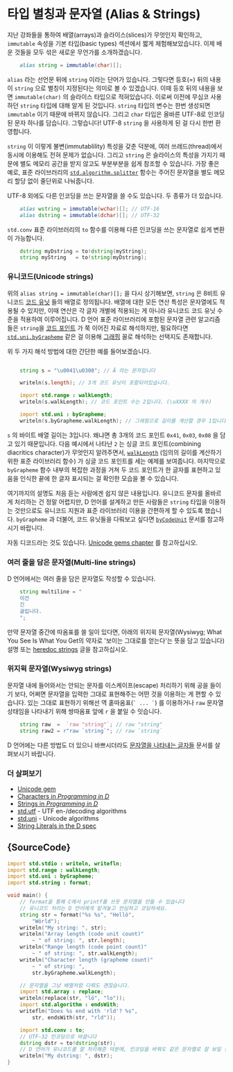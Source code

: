 # 타입 별칭과 문자열 (Alias & Strings)

지난 강좌들을 통하여 배열(arrays)과 슬라이스(slices)가 무엇인지 확인하고, `immutable` 속성을 기본 타입(basic types) 섹션에서 짧게 체험해보았습니다. 이제 배운 것들을 모두 섞은 새로운 무언가를 소개하겠습니다.

```d
    alias string = immutable(char)[];
```

`alias` 라는 선언문 뒤에 `string` 이라는 단어가 있습니다. 그렇다면 등호(=) 뒤의 내용이 `string` 으로 별칭이 지정된다는 의미로 볼 수 있겠습니다. 이때 등호 뒤의 내용을 보면 `immutable(char)` 의 슬라이스 타입으로 적혀있습니다. 이로써 이전에 무심코 사용하던 `string` 타입에 대해 알게 된 것입니다. `string` 타입의 변수는 한번 생성되면 `immutable` 이기 때문에 바뀌지 않습니다. 그리고 `char` 타입은 올바른 UTF-8로 인코딩된 문자 하나를 담습니다. 그렇습니다! UTF-8 `string` 을 사용하게 된 걸 다시 한번 환영합니다.

`string` 이 이렇게 불변(immutablility) 특성을 갖춘 덕분에, 여러 쓰레드(thread)에서 동시에 이용해도 전혀 문제가 없습니다. 그리고 `string` 은 슬라이스의 특성을 가지기 때문에 별도 메모리 공간을 받지 않고도 부분부분을 쉽게 참조할 수 있습니다. 가장 좋은 예로, 표준 라이브러리의 [`std.algorithm.splitter`](https://dlang.org/phobos/std_algorithm_iteration.html#.splitter) 함수는 주어진 문자열을 별도 메모리 할당 없이 줄단위로 나눠줍니다.

UTF-8 외에도 다른 인코딩을 쓰는 문자열을 쓸 수도 있습니다. 두 종류가 더 있습니다.

```d
    alias wstring = immutable(wchar)[]; // UTF-16
    alias dstring = immutable(dchar)[]; // UTF-32
```

`std.conv` 표준 라이브러리의 `to` 함수를 이용해 다른 인코딩을 쓰는 문자열로 쉽게 변환이 가능합니다.

```d
    dstring myDstring = to!dstring(myString);
    string myString   = to!string(myDstring);
```

### 유니코드(Unicode strings)

위의 `alias string = immutable(char)[];` 을 다시 상기해보면, `string` 은 8비트 유니코드 [코드 유닛](http://unicode.org/glossary/#code_unit) 들의 배열로 정의됩니다. 배열에 대한 모든 연산 특성은 문자열에도 적용될 수 있지만, 이때 연산은 각 글자 개별에 적용되는 게 아니라 유니코드 코드 유닛 수준을 적용하여 이루어집니다. D 언어 표준 라이브러리에 포함된 문자열 관련 알고리즘들은 `string`을 [코드 포인트](http://unicode.org/glossary/#code_point) 가 쭉 이어진 자료로 해석하지만, 필요하다면 [`std.uni.byGrapheme`](https://dlang.org/library/std/uni/by_grapheme.html) 같은 걸 이용해 [그래핌](http://unicode.org/glossary/#grapheme) 꼴로 해석하는 선택지도 존재합니다.

위 두 가지 해석 방법에 대한 간단한 예를 들어보겠습니다.


```d

    string s = "\u0041\u0308"; // Ä 라는 문자입니다

    writeln(s.length); // 3개 코드 유닛이 포함되어있습니다.

    import std.range : walkLength;
    writeln(s.walkLength); // 코드 포인트 수는 2입니다. (\uXXXX 의 개수)

    import std.uni : byGrapheme;
    writeln(s.byGrapheme.walkLength); // 그래핌으로 길이를 계산할 경우 1입니다. (화면에 표현될 때 한 글자)
```

`s` 의 바이트 배열 길이는 3입니다. 왜냐면 총 3개의 코드 포인트 `0x41`, `0x03`, `0x08` 을 담고 있기 때문입니다. 다음 예시에서 나타난 `2` 는 싱글 코드 포인트(combining diacritics character)가 무엇인지 알려주면서, [`walkLength`](https://dlang.org/library/std/range/primitives/walk_length.html)
(임의의 길이를 계산하기 위한 표준 라이브러리 함수) 가 싱글 코드 포인트를 세는 예제를 보여줍니다. 마지막으로 `byGrapheme` 함수 내부의 복잡한 과정을 거쳐 두 코드 포인트가 한 글자를 표현하고 있음을 인식한 끝에 한 글자 표시되는 걸 확인한 모습을 볼 수 있습니다.

여기까지의 설명도 처음 듣는 사람에겐 쉽지 않은 내용입니다. 유니코드 문자를 올바르게 처리하는 건 정말 어렵지만, D 언어를 설계하고 만든 사람들은 `string` 타입을 이용하는 것만으로도 유니코드 지원과 표준 라이브러리 이용을 간편하게 할 수 있도록 했습니다. `byGrapheme` 과 더불어, 코드 유닛들을 다뤄보고 싶다면 [`byCodeUnit`](http://dlang.org/phobos/std_utf.html#.byCodeUnit) 문서를 참고하시기 바랍니다.

자동 디코드라는 것도 있습니다. [Unicode gems chapter](gems/unicode) 를 참고하십시오.

### 여러 줄을 담은 문자열(Multi-line strings)

D 언어에서는 여러 줄을 담은 문자열도 작성할 수 있습니다.

```d
    string multiline = "
    이건
    긴
    글입니다.
    ";
```

만약 문자열 중간에 따옴표를 쓸 일이 있다면, 아래의 위지윅 문자열(Wysiwyg; What You See Is What You Get의 약자로 '보이는 그대로를 얻는다'는 뜻을 담고 있습니다) 설명 또는 [heredoc strings](http://dlang.org/spec/lex.html#delimited_strings) 글을 참고하십시오.

### 위지윅 문자열(Wysiwyg strings)

문자열 내에 들어와서는 안되는 문자를 이스케이프(escape) 처리하기 위해 공을 들이기 보다, 어쩌면 문자열을 입력한 그대로 표현해주는 어떤 것을 이용하는 게 편할 수 있습니다. 있는 그대로 표현하기 위해선 역 홑따옴표(`` ` ... ` ``) 를 이용하거나 `raw` 문자열 상태임을 나타내기 위해 쌍따옴표 앞에 `r` 을 붙일 수 잇습니다.

```d
    string raw  =  `raw "string"`; // raw "string"
    string raw2 = r"raw `string`"; // raw `string`
```

D 언어에는 다른 방법도 더 있으니 바쁘시더라도 [문자열을 나타내는 글자들](https://dlang.org/spec/lex.html#string_literals) 문서를 살펴보시기 바랍니다.

### 더 살펴보기

- [Unicode gem](gems/unicode)
- [Characters in _Programming in D_](http://ddili.org/ders/d.en/characters.html)
- [Strings in _Programming in D_](http://ddili.org/ders/d.en/strings.html)
- [std.utf](http://dlang.org/phobos/std_utf.html) - UTF en-/decoding algorithms
- [std.uni](http://dlang.org/phobos/std_uni.html) - Unicode algorithms
- [String Literals in the D spec](http://dlang.org/spec/lex.html#string_literals)

## {SourceCode}

```d
import std.stdio : writeln, writefln;
import std.range : walkLength;
import std.uni : byGrapheme;
import std.string : format;

void main() {
    // format을 통해 C에서 printf를 쓰듯 문자열을 만들 수 있습니다
    // 유니코드 처리는 D 언어에게 맡겨놓고 안심하고 코딩하세요.
    string str = format("%s %s", "Hellö",
        "Wörld");
    writeln("My string: ", str);
    writeln("Array length (code unit count)"
        ~ " of string: ", str.length);
    writeln("Range length (code point count)"
        ~ " of string: ", str.walkLength);
    writeln("Character length (grapheme count)"
        ~ " of string: ",
        str.byGrapheme.walkLength);

    // 문자열을 그냥 배열처럼 다뤄도 괜찮습니다.
    import std.array : replace;
    writeln(replace(str, "lö", "lo"));
    import std.algorithm : endsWith;
    writefln("Does %s end with 'rld'? %s",
        str, endsWith(str, "rld"));

    import std.conv : to;
    // UTF-32 인코딩으로 바꿉니다
    dstring dstr = to!dstring(str);
    // D 언어가 유니코드를 잘 처리해준 덕분에, 인코딩을 바꿔도 같은 문자열로 잘 보일 겁니다.
    writeln("My dstring: ", dstr);
}
```

